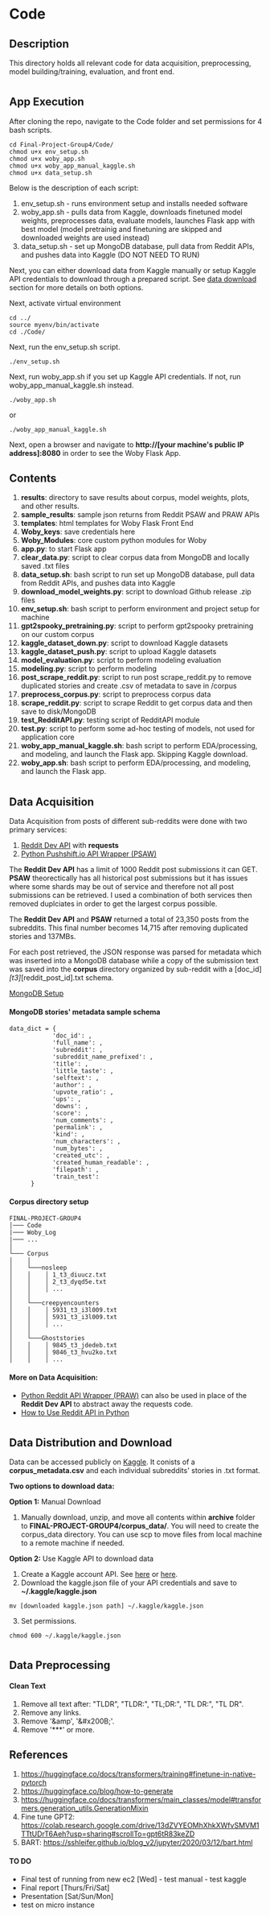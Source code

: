 # Code

## Description
This directory holds all relevant code for data acquisition, preprocessing, model building/training, evaluation, and front end.

# <a name="app-execution"></a>
## App Execution

After cloning the repo, navigate to the Code folder and set permissions for 4 bash scripts.
```
cd Final-Project-Group4/Code/
chmod u+x env_setup.sh
chmod u+x woby_app.sh
chmod u+x woby_app_manual_kaggle.sh
chmod u+x data_setup.sh
```
Below is the description of each script:
1. env_setup.sh - runs environment setup and installs needed software
2. woby_app.sh - pulls data from Kaggle, downloads finetuned model weights, preprocesses data, evaluate models, launches Flask app with best model (model pretrainig and finetuning are skipped and downloaded weights are used instead)
3. data_setup.sh - set up MongoDB database, pull data from Reddit APIs, and pushes data into Kaggle (DO NOT NEED TO RUN)

Next, you can either download data from Kaggle manually or setup Kaggle API credentials to download through a prepared script. See [data download](https://github.com/justjoshtings/Final-Project-Group4/blob/main/Code/README.md#data-download) section for more details on both options.

Next, activate virtual environment
```
cd ../
source myenv/bin/activate
cd ./Code/
```

Next, run the env_setup.sh script.
```
./env_setup.sh
```
Next, run woby_app.sh if you set up Kaggle API credentials. If not, run woby_app_manual_kaggle.sh instead.
```
./woby_app.sh
```
or
```
./woby_app_manual_kaggle.sh
```
Next, open a browser and navigate to **http://[your machine's public IP address]:8080** in order to see the Woby Flask App.

## Contents
1. **results**: directory to save results about corpus, model weights, plots, and other results.
2. **sample_results**: sample json returns from Reddit PSAW and PRAW APIs
3. **templates**: html templates for Woby Flask Front End
2. **Woby_keys**: save credentials here
3. **Woby_Modules**: core custom python modules for Woby 
4. **app.py**: to start Flask app
5. **clear_data.py**: script to clear corpus data from MongoDB and locally saved .txt files
6. **data_setup.sh**: bash script to run set up MongoDB database, pull data from Reddit APIs, and pushes data into Kaggle 
7. **download_model_weights.py**: script to download Github release .zip files
8. **env_setup.sh**: bash script to perform environment and project setup for machine
9. **gpt2spooky_pretraining.py**: script to perform gpt2spooky pretraining on our custom corpus
10. **kaggle_dataset_down.py**: script to download Kaggle datasets
11. **kaggle_dataset_push.py**: script to upload Kaggle datasets
12. **model_evaluation.py**: script to perform modeling evaluation
13. **modeling.py**: script to perform modeling
14. **post_scrape_reddit.py**: script to run post scrape_reddit.py to remove duplicated stories and create .csv of metadata to save in /corpus
15. **preprocess_corpus.py**: script to preprocess corpus data
16. **scrape_reddit.py**: script to scrape Reddit to get corpus data and then save to disk/MongoDB
17. **test_RedditAPI.py**: testing script of RedditAPI module
18. **test.py**: script to perform some ad-hoc testing of models, not used for application core
19. **woby_app_manual_kaggle.sh**: bash script to perform EDA/processing, and modeling, and launch the Flask app. Skipping Kaggle download.
20. **woby_app.sh**: bash script to perform EDA/processing, and modeling, and launch the Flask app.

# <a name="data-acquisition"></a>
## Data Acquisition

Data Acquisition from posts of different sub-reddits were done with two primary services:

1. [Reddit Dev API](https://www.reddit.com/dev/api/) with **requests**
2. [Python Pushshift.io API Wrapper (PSAW)](https://psaw.readthedocs.io/en/latest/)

The **Reddit Dev API** has a limit of 1000 Reddit post submissions it can GET. **PSAW** theorectically has all historical post submissions but it has issues where some shards may be out of service and therefore not all post submissions can be retrieved. I used a combination of both services then removed duplciates in order to get the largest corpus possible. 

The **Reddit Dev API** and **PSAW** returned a total of 23,350 posts from the subreddits. This final number becomes 14,715 after removing duplicated stories and 137MBs.

For each post retrieved, the JSON response was parsed for metadata which was inserted into a MongoDB database while a copy of the submission text was saved into the **corpus** directory organized by sub-reddit with a [doc_id]_[t3]_[reddit_post_id].txt schema.

[MongoDB Setup](https://www.mongodb.com/docs/manual/tutorial/install-mongodb-on-ubuntu/)

#### MongoDB stories' metadata sample schema

```
data_dict = {
            'doc_id': ,
            'full_name': ,
            'subreddit': ,
            'subreddit_name_prefixed': ,
            'title': ,
            'little_taste': ,
            'selftext': ,
            'author': ,
            'upvote_ratio': ,
            'ups': ,
            'downs': ,
            'score': ,
            'num_comments': ,
            'permalink': ,
            'kind': ,
            'num_characters': ,
            'num_bytes': ,
            'created_utc': ,
            'created_human_readable': ,
            'filepath': ,
            'train_test': 
      }
```

#### Corpus directory setup
```
FINAL-PROJECT-GROUP4
│─── Code
|─── Woby_Log
|─── ...
│
└─── Corpus
│    │
│    └───nosleep
│    │    │ 1_t3_diuucz.txt
│    │    │ 2_t3_dyqd5e.txt
│    │    │ ...
│    │
│    └───creepyencounters
│    │    │ 5931_t3_i3l009.txt
│    │    │ 5931_t3_i3l009.txt
│    │    │ ...
│    │
│    └───Ghoststories
│    │    │ 9845_t3_jdedeb.txt
│    │    │ 9846_t3_hvu2ko.txt
│    │    │ ...
```

#### More on Data Acquisition:
* [Python Reddit API Wrapper (PRAW)](https://praw.readthedocs.io/en/stable/) can also be used in place of the **Reddit Dev API** to abstract away the requests code.
* [How to Use Reddit API in Python](https://towardsdatascience.com/how-to-use-the-reddit-api-in-python-5e05ddfd1e5c)

# <a name="data-download"></a>
## Data Distribution and Download

Data can be accessed publicly on [Kaggle](https://www.kaggle.com/datasets/justjoshtings/spooky-reddit-stories). It conists of a **corpus_metadata.csv** and each individual subreddits' stories in .txt format.

**Two options to download data:**

**Option 1:** Manual Download
1. Manually download, unzip, and move all contents within **archive** folder to **FINAL-PROJECT-GROUP4/corpus_data/**. You will need to create the corpus_data directory. You can use scp to move files from local machine to a remote machine if needed.

**Option 2:** Use Kaggle API to download data
1. Create a Kaggle account API. See [here](https://github.com/Kaggle/kaggle-api#api-credentials) or [here](https://adityashrm21.github.io/Setting-Up-Kaggle/).
2. Download the kaggle.json file of your API credentials and save to **~/.kaggle/kaggle.json**
```
mv [downloaded kaggle.json path] ~/.kaggle/kaggle.json
```
3. Set permissions.
```
chmod 600 ~/.kaggle/kaggle.json
```

# <a name="data-preprocessing"></a>
## Data Preprocessing

#### Clean Text
1. Remove all text after: "TLDR", "TLDR:", "TL;DR:", "TL DR:", "TL DR".
2. Remove any links.
3. Remove '&amp', '&amp;#x200B;'.
4. Remove '***' or more.


## References
1. https://huggingface.co/docs/transformers/training#finetune-in-native-pytorch
2. https://huggingface.co/blog/how-to-generate
3. https://huggingface.co/docs/transformers/main_classes/model#transformers.generation_utils.GenerationMixin
4. Fine tune GPT2: https://colab.research.google.com/drive/13dZVYEOMhXhkXWfvSMVM1TTtUDrT6Aeh?usp=sharing#scrollTo=gpt6tR83keZD
5. BART: https://sshleifer.github.io/blog_v2/jupyter/2020/03/12/bart.html


#### TO DO
* Final test of running from new ec2 [Wed]
      - test manual
      - test kaggle
* Final report [Thurs/Fri/Sat]
* Presentation [Sat/Sun/Mon]
* test on micro instance